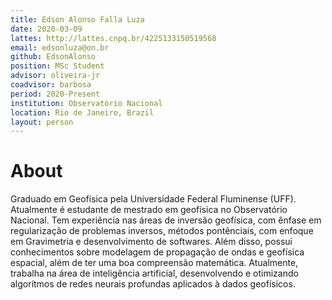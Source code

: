 ```yaml
---
title: Edson Alonso Falla Luza
date: 2020-03-09
lattes: http://lattes.cnpq.br/4225133150519568
email: edsonluza@on.br
github: EdsonAlonso
position: MSc Student
advisor: oliveira-jr
coadvisor: barbosa
period: 2020-Present
institution: Observatório Nacional
location: Rio de Janeiro, Brazil
layout: person
---
```


# About

Graduado em Geofísica pela Universidade Federal Fluminense (UFF). Atualmente é
estudante de mestrado em geofísica no Observatório Nacional. Tem experiência nas áreas de inversão geofísica, com ênfase em regularização de problemas inversos, métodos pontênciais, com enfoque em Gravimetria e desenvolvimento de softwares. Além disso, possui conhecimentos sobre modelagem de propagação de ondas e geofísica espacial, além de ter uma boa compreensão matemática. Atualmente, trabalha na área de inteligência artificial, desenvolvendo e otimizando algorítmos de redes neurais profundas aplicados à dados geofísicos.
